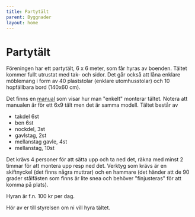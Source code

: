 ```yaml
---
title: Partytält
parent: Byggnader
layout: home
---
```


# Partytält

Föreningen har ett partytält, 6 x 6 meter, som får hyras av boenden. Tältet kommer fullt utrustat med tak- och sidor. Det går också att låna enklare möblemang i form av 40 plaststolar (enklare utomhusstolar) och 10 hopfällbara bord (140x60 cm).

Det finns en [manual](assets/manual-partytalt.pdf) som visar hur man "enkelt" monterar tältet. Notera att manualen är för ett 6x9 tält men det är samma modell. Tältet består av

- takdel 6st
- ben 6st
- nockdel, 3st
- gavlstag, 2st
- mellanstag gavle, 4st
- mellanstag, 10st

Det krävs 4 personer för att sätta upp och ta ned det, räkna med minst 2 timmar för att montera upp resp ned det. Verktyg som krävs är en skiftnyckel (det finns några muttrar) och en hammare (det händer att de 90 grader stålfästen som finns är lite snea och behöver "finjusteras" för att komma på plats).

Hyran är f.n. 100 kr per dag.

Hör av er till styrelsen om ni vill hyra tältet.
